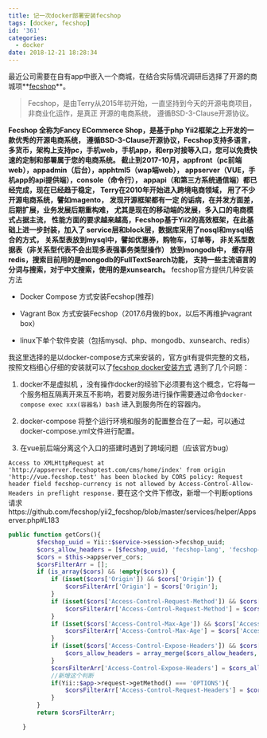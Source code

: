 ```yaml
---
title: 记一次docker部署安装fecshop
tags: [docker, fecshop]
id: '361'
categories:
  - docker
date: 2018-12-21 18:28:34
---
```


最近公司需要在自有app中嵌入一个商城，在结合实际情况调研后选择了开源的商城项**[fecshop](http://www.fecshop.com/ "fecshop")**。

> Fecshop，是由Terry从2015年初开始，一直坚持到今天的开源电商项目，非商业化运作，是真正 开源的电商系统， 遵循BSD-3-Clause开源协议。

**Fecshop 全称为Fancy ECommerce Shop，是基于php Yii2框架之上开发的一款优秀的开源电商系统， 遵循BSD-3-Clause开源协议，Fecshop支持多语言，多货币，架构上支持pc，手机web，手机app，和erp对接等入口，您可以免费快速的定制和部署属于您的电商系统。 截止到2017-10月，appfront（pc前端web），appadmin（后台），apphtml5（wap端web）， appserver（VUE，手机app的api提供端），console（命令行）， appapi（和第三方系统通信端）都已经完成，现在已经趋于稳定， Terry在2010年开始进入跨境电商领域， 用了不少开源电商系统，譬如magento， 发现开源框架都有一定 的诟病，在并发方面差，后期扩展，业务发展后期重构难， 尤其是现在的移动端的发展，多入口的电商模式占据主流， 性能方面的要求越来越高，Fecshop基于Yii2的高效框架，在此基础上进一步封装，加入了 service层和block层，数据库采用了nosql和mysql结合的方式， 关系型表放到mysql中，譬如优惠券，购物车，订单等， 非关系型数据表（非关系型代表不会出现多表强事务类型操作） 放到mongodb中， 缓存用redis，搜索目前用的是mongodb的FullTextSearch功能， 支持一些主流语言的分词与搜索，对于中文搜索，使用的是xunsearch。** fecshop官方提供几种安装方法

*   Docker Compose 方式安装Fecshop(推荐)
    
*   Vagrant Box 方式安装Fecshop（2017.6月做的box，以后不再维护vagrant box）
    
*   linux下单个软件安装（包括mysql、php、mongodb、xunsearch、redis）
    

我这里选择的是以docker-compose方式来安装的，官方git有提供完整的文档，按照文档细心仔细的安装就可以了[fecshop docker安装方式](https://github.com/fecshop/yii2_fecshop_docker "fecshop docker安装方式") 遇到了几个问题：

1.  docker不是虚拟机 ，没有操作docker的经验下必须要有这个概念，它将每一个服务相互隔离开来互不影响，若要对服务进行操作需要通过命令`docker-compose exec xxx(容器名) bash` 进入到服务所在的容器内。
    
2.  docker-compose 将整个运行环境和服务的配置整合在了一起，可以通过docker-compose.yml文件进行配置。
    
3.  在vue前后端分离这个入口的搭建时遇到了跨域问题（应该官方bug）

`Access to XMLHttpRequest at 'http://appserver.fecshoptest.com/cms/home/index' from origin 'http://vue.fecshop.test' has been blocked by CORS policy: Request header field fecshop-currency is not allowed by Access-Control-Allow-Headers in preflight response.` 要在这个文件下修改，新增一个判断options请求https://github.com/fecshop/yii2\_fecshop/blob/master/services/helper/Appserver.php#L183

```php
public function getCors(){
        $fecshop_uuid = Yii::$service->session->fecshop_uuid;
        $cors_allow_headers = [$fecshop_uuid, 'fecshop-lang', 'fecshop-currency', 'access-token'];
        $cors = $this->appserver_cors;
        $corsFilterArr = [];
        if (is_array($cors) && !empty($cors)) {
            if (isset($cors['Origin']) && $cors['Origin']) {
                $corsFilterArr['Origin'] = $cors['Origin'];
            }
            if (isset($cors['Access-Control-Request-Method']) && $cors['Access-Control-Request-Method']) {
                $corsFilterArr['Access-Control-Request-Method'] = $cors['Access-Control-Request-Method'];
            }
            if (isset($cors['Access-Control-Max-Age']) && $cors['Access-Control-Max-Age']) {
                $corsFilterArr['Access-Control-Max-Age'] = $cors['Access-Control-Max-Age'];
            }
            if (isset($cors['Access-Control-Expose-Headers']) && $cors['Access-Control-Expose-Headers']) {
                $cors_allow_headers = array_merge($cors_allow_headers, $cors['Access-Control-Expose-Headers']);
            }
            $corsFilterArr['Access-Control-Expose-Headers'] = $cors_allow_headers;
            //新增这个判断
            if(Yii::$app->request->getMethod() === 'OPTIONS'){
                $corsFilterArr['Access-Control-Request-Headers'] = $cors_allow_headers;
            }
        }
        return $corsFilterArr;

    }
```